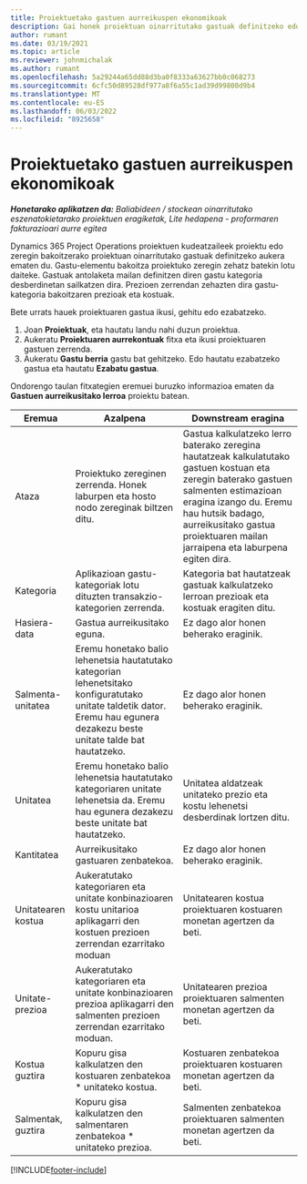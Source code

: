 ```yaml
---
title: Proiektuetako gastuen aurreikuspen ekonomikoak
description: Gai honek proiektuan oinarritutako gastuak definitzeko edo kalkulatzeko informazioa eskaintzen du.
author: rumant
ms.date: 03/19/2021
ms.topic: article
ms.reviewer: johnmichalak
ms.author: rumant
ms.openlocfilehash: 5a29244a65dd88d3ba0f8333a63627bb0c068273
ms.sourcegitcommit: 6cfc50d89528df977a8f6a55c1ad39d99800d9b4
ms.translationtype: MT
ms.contentlocale: eu-ES
ms.lasthandoff: 06/03/2022
ms.locfileid: "8925658"
---
```

# <a name="financial-estimates-for-expenses-on-projects"></a>Proiektuetako gastuen aurreikuspen ekonomikoak
_**Honetarako aplikatzen da:** Baliabideen / stockean oinarritutako eszenatokietarako proiektuen eragiketak, Lite hedapena - proformaren fakturazioari aurre egitea_

Dynamics 365 Project Operations proiektuen kudeatzaileek proiektu edo zeregin bakoitzerako proiektuan oinarritutako gastuak definitzeko aukera ematen du. Gastu-elementu bakoitza proiektuko zeregin zehatz batekin lotu daiteke. Gastuak antolaketa mailan definitzen diren gastu kategoria desberdinetan sailkatzen dira. Prezioen zerrendan zehazten dira gastu-kategoria bakoitzaren prezioak eta kostuak. 

Bete urrats hauek proiektuaren gastua ikusi, gehitu edo ezabatzeko.

1. Joan **Proiektuak**, eta hautatu landu nahi duzun proiektua.
2. Aukeratu **Proiektuaren aurrekontuak** fitxa eta ikusi proiektuaren gastuen zerrenda.
3. Aukeratu **Gastu berria** gastu bat gehitzeko. Edo hautatu ezabatzeko gastua eta hautatu **Ezabatu gastua**.

Ondorengo taulan fitxategien eremuei buruzko informazioa ematen da **Gastuen aurreikusitako lerroa** proiektu batean. 

| **Eremua** | **Azalpena** | **Downstream eragina** |
| --- | --- | --- |
| Ataza | Proiektuko zereginen zerrenda. Honek laburpen eta hosto nodo zereginak biltzen ditu. | Gastua kalkulatzeko lerro baterako zeregina hautatzeak kalkulatutako gastuen kostuan eta zeregin baterako gastuen salmenten estimazioan eragina izango du. Eremu hau hutsik badago, aurreikusitako gastua proiektuaren mailan jarraipena eta laburpena egiten dira. |
| Kategoria | Aplikazioan gastu-kategoriak lotu dituzten transakzio-kategorien zerrenda. | Kategoria bat hautatzeak gastuak kalkulatzeko lerroan prezioak eta kostuak eragiten ditu. |
| Hasiera-data | Gastua aurreikusitako eguna. | Ez dago alor honen beherako eraginik. |
| Salmenta-unitatea | Eremu honetako balio lehenetsia hautatutako kategorian lehenetsitako konfiguratutako unitate taldetik dator. Eremu hau egunera dezakezu beste unitate talde bat hautatzeko. | Ez dago alor honen beherako eraginik. |
| Unitatea | Eremu honetako balio lehenetsia hautatutako kategoriaren unitate lehenetsia da. Eremu hau egunera dezakezu beste unitate bat hautatzeko. | Unitatea aldatzeak unitateko prezio eta kostu lehenetsi desberdinak lortzen ditu. |
| Kantitatea | Aurreikusitako gastuaren zenbatekoa. | Ez dago alor honen beherako eraginik. |
| Unitatearen kostua | Aukeratutako kategoriaren eta unitate konbinazioaren kostu unitarioa aplikagarri den kostuen prezioen zerrendan ezarritako moduan | Unitatearen kostua proiektuaren kostuaren monetan agertzen da beti. |
| Unitate-prezioa | Aukeratutako kategoriaren eta unitate konbinazioaren prezioa aplikagarri den salmenten prezioen zerrendan ezarritako moduan. | Unitatearen prezioa proiektuaren salmenten monetan agertzen da beti. |
| Kostua guztira | Kopuru gisa kalkulatzen den kostuaren zenbatekoa \* unitateko kostua.| Kostuaren zenbatekoa proiektuaren kostuaren monetan agertzen da beti. |
| Salmentak, guztira | Kopuru gisa kalkulatzen den salmentaren zenbatekoa \* unitateko prezioa. | Salmenten zenbatekoa proiektuaren salmenten monetan agertzen da beti. |


[!INCLUDE[footer-include](../includes/footer-banner.md)]
